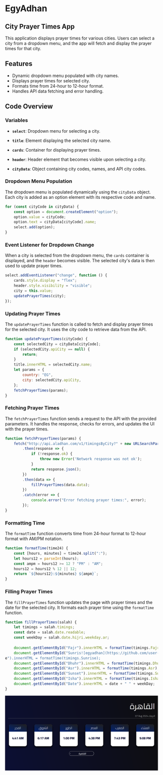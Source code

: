 # EgyAdhan
## City Prayer Times App

This application displays prayer times for various cities. Users can select a city from a dropdown menu, and the app will fetch and display the prayer times for that city.

## Features

- Dynamic dropdown menu populated with city names.
- Displays prayer times for selected city.
- Formats time from 24-hour to 12-hour format.
- Handles API data fetching and error handling.

## Code Overview

### Variables

- **`select`**: Dropdown menu for selecting a city.
- **`title`**: Element displaying the selected city name.
- **`cards`**: Container for displaying prayer times.
- **`header`**: Header element that becomes visible upon selecting a city.

- **`cityData`**: Object containing city codes, names, and API city codes.

### Dropdown Menu Population

The dropdown menu is populated dynamically using the `cityData` object. Each city is added as an option element with its respective code and name.

```javascript
for (const cityCode in cityData) {
    const option = document.createElement("option");
    option.value = cityCode;
    option.text = cityData[cityCode].name;
    select.add(option);
}
```

### Event Listener for Dropdown Change

When a city is selected from the dropdown menu, the `cards` container is displayed, and the `header` becomes visible. The selected city's data is then used to update prayer times.

```javascript
select.addEventListener("change", function () {
    cards.style.display = "flex";
    header.style.visibility = "visible";
    city = this.value;
    updatePrayerTimes(city);
});
```

### Updating Prayer Times

The `updatePrayerTimes` function is called to fetch and display prayer times for the selected city. It uses the city code to retrieve data from the API.

```javascript
function updatePrayerTimes(cityCode) {
    const selectedCity = cityData[cityCode];
    if (selectedCity.apiCity == null) {
        return;
    }
    title.innerHTML = selectedCity.name;
    let params = {
        country: "EG",
        city: selectedCity.apiCity,
    };
    fetchPrayerTimes(params);
}
```

### Fetching Prayer Times

The `fetchPrayerTimes` function sends a request to the API with the provided parameters. It handles the response, checks for errors, and updates the UI with the prayer times.

```javascript
function fetchPrayerTimes(params) {
    fetch("http://api.aladhan.com/v1/timingsByCity?" + new URLSearchParams(params))
        .then(response => {
            if (!response.ok) {
                throw new Error('Network response was not ok');
            }
            return response.json();
        })
        .then(data => {
            fillPrayerTimes(data.data);
        })
        .catch(error => {
            console.error("Error fetching prayer times:", error);
        });
}

```

### Formatting Time

The `formatTime` function converts time from 24-hour format to 12-hour format with AM/PM notation.

```javascript
function formatTime(time24) {
    const [hours, minutes] = time24.split(":");
    let hours12 = parseInt(hours);
    const ampm = hours12 >= 12 ? "PM" : "AM";
    hours12 = hours12 % 12 || 12;
    return `${hours12}:${minutes} ${ampm}`;
}


```

### Filling Prayer Times

The `fillPrayerTimes` function updates the page with prayer times and the date for the selected city. It formats each prayer time using the `formatTime` function.

```javascript
function fillPrayerTimes(salah) {
    let timings = salah.timings;
    const date = salah.date.readable;
    const weekDay = salah.date.hijri.weekday.ar;

    document.getElementById("Fajr").innerHTML = formatTime(timings.Fajr);
    document.getElementById("Sunris![egyadhan](https://github.com/user-attachments/assets/781794e7-b9c4-4a67-8f3a-c980814ce3fd)
e").innerHTML = formatTime(timings.Sunrise);
    document.getElementById("Dhuhr").innerHTML = formatTime(timings.Dhuhr);
    document.getElementById("Asr").innerHTML = formatTime(timings.Asr);
    document.getElementById("Sunset").innerHTML = formatTime(timings.Sunset);
    document.getElementById("Isha").innerHTML = formatTime(timings.Isha);
    document.getElementById("Date").innerHTML = date + " " + weekDay;
}

```

<div align="center">
  <img src="/EgyAdhan.PNG" alt="EgyAdhan" width="750"/>
</div>
